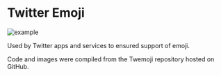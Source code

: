 # Twitter Emoji

![example](vector/1f600.svg)

Used by Twitter apps and services to ensured support of emoji.

Code and images were compiled from the Twemoji repository hosted on GitHub.
